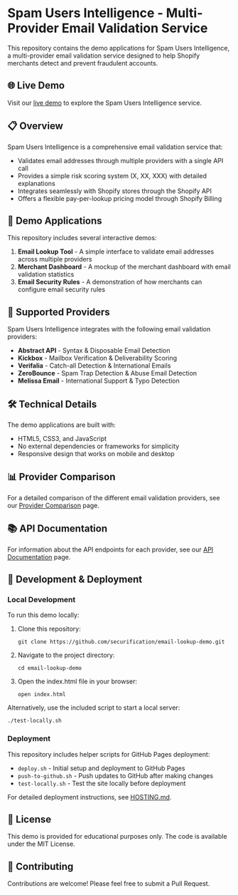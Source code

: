 # Spam Users Intelligence - Multi-Provider Email Validation Service

This repository contains the demo applications for Spam Users Intelligence, a multi-provider email validation service designed to help Shopify merchants detect and prevent fraudulent accounts.

## 🌐 Live Demo

Visit our [live demo](https://securification.github.io/email-lookup-demo/) to explore the Spam Users Intelligence service.

## 📋 Overview

Spam Users Intelligence is a comprehensive email validation service that:

- Validates email addresses through multiple providers with a single API call
- Provides a simple risk scoring system (X, XX, XXX) with detailed explanations
- Integrates seamlessly with Shopify stores through the Shopify API
- Offers a flexible pay-per-lookup pricing model through Shopify Billing

## 🚀 Demo Applications

This repository includes several interactive demos:

1. **Email Lookup Tool** - A simple interface to validate email addresses across multiple providers
2. **Merchant Dashboard** - A mockup of the merchant dashboard with email validation statistics
3. **Email Security Rules** - A demonstration of how merchants can configure email security rules

## 🔌 Supported Providers

Spam Users Intelligence integrates with the following email validation providers:

- **Abstract API** - Syntax & Disposable Email Detection
- **Kickbox** - Mailbox Verification & Deliverability Scoring
- **Verifalia** - Catch-all Detection & International Emails
- **ZeroBounce** - Spam Trap Detection & Abuse Email Detection
- **Melissa Email** - International Support & Typo Detection

## 🛠️ Technical Details

The demo applications are built with:

- HTML5, CSS3, and JavaScript
- No external dependencies or frameworks for simplicity
- Responsive design that works on mobile and desktop

## 📊 Provider Comparison

For a detailed comparison of the different email validation providers, see our [Provider Comparison](email-provider-comparison.html) page.

## 📚 API Documentation

For information about the API endpoints for each provider, see our [API Documentation](provider-api-endpoints.html) page.

## 🔧 Development & Deployment

### Local Development

To run this demo locally:

1. Clone this repository:
   ```
   git clone https://github.com/securification/email-lookup-demo.git
   ```

2. Navigate to the project directory:
   ```
   cd email-lookup-demo
   ```

3. Open the index.html file in your browser:
   ```
   open index.html
   ```

Alternatively, use the included script to start a local server:
```
./test-locally.sh
```

### Deployment

This repository includes helper scripts for GitHub Pages deployment:

- `deploy.sh` - Initial setup and deployment to GitHub Pages
- `push-to-github.sh` - Push updates to GitHub after making changes
- `test-locally.sh` - Test the site locally before deployment

For detailed deployment instructions, see [HOSTING.md](HOSTING.md).

## 📝 License

This demo is provided for educational purposes only. The code is available under the MIT License.

## 🤝 Contributing

Contributions are welcome! Please feel free to submit a Pull Request.
